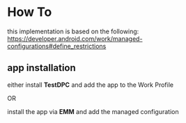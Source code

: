 # How To
this implementation is based on the following: https://developer.android.com/work/managed-configurations#define_restrictions
## app installation
either install **TestDPC** and add the app to the Work Profile

OR

install the app via **EMM** and add the managed configuration
